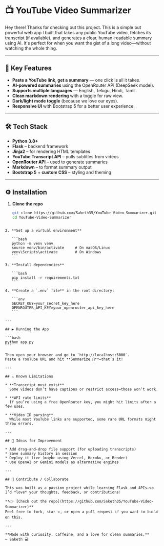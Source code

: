 # 📺 YouTube Video Summarizer

Hey there! Thanks for checking out this project. This is a simple but powerful web app I built that takes any public YouTube video, fetches its transcript (if available), and generates a clear, human-readable summary using AI. It's perfect for when you want the gist of a long video—without watching the whole thing.

---

## 🔑 Key Features

- **Paste a YouTube link, get a summary** — one click is all it takes.
- **AI-powered summaries** using the OpenRouter API (DeepSeek model).
- **Supports multiple languages** — English, Telugu, Hindi, Tamil.
- **Clean markdown rendering** with a toggle for raw view.
- **Dark/light mode toggle** (because we love our eyes).
- **Responsive UI** with Bootstrap 5 for a better user experience.

---

## 🛠️ Tech Stack

- **Python 3.8+**
- **Flask** – backend framework
- **Jinja2** – for rendering HTML templates
- **YouTube Transcript API** – pulls subtitles from videos
- **OpenRouter API** – used to generate summaries
- **Markdown** – to format summary output
- **Bootstrap 5** + **custom CSS** – styling and theming

---

## ⚙️ Installation

1. **Clone the repo**
   ```bash
   git clone https://github.com/Saketh35/YouTube-Video-Summarizer.git
   cd YouTube-Video-Summarizer
````

2. **Set up a virtual environment**

   ```bash
   python -m venv venv
   source venv/bin/activate     # On macOS/Linux
   venv\Scripts\activate        # On Windows
   ```

3. **Install dependencies**

   ```bash
   pip install -r requirements.txt
   ```

4. **Create a `.env` file** in the root directory:

   ```env
   SECRET_KEY=your_secret_key_here
   OPENROUTER_API_KEY=your_openrouter_api_key_here
   ```

---

## ▶️ Running the App

```bash
python app.py
```

Then open your browser and go to `http://localhost:5000`.
Paste a YouTube URL and hit **Summarize 🎯**—that’s it!

---

## ⚠️ Known Limitations

* **Transcript must exist**
  Some videos don’t have captions or restrict access—those won’t work.

* **API rate limits**
  If you’re using a free OpenRouter key, you might hit limits after a few uses.

* **Video ID parsing**
  While most YouTube links are supported, some rare URL formats might throw errors.

---

## 🧠 Ideas for Improvement

* Add drag-and-drop file support (for uploading transcripts)
* Save summary history in session
* Deploy it live (maybe using Vercel, Heroku, or Render)
* Use OpenAI or Gemini models as alternative engines

---

## 🤝 Contribute / Collaborate

This was built as a passion project while learning Flask and APIs—so I’d *love* your thoughts, feedback, or contributions!

**👉 [Check out the repo](https://github.com/Saketh35/YouTube-Video-Summarizer)**
Feel free to fork, star ⭐, or open a pull request if you want to build on this.

---

**Made with curiosity, caffeine, and a love for clean summaries.**
– Saketh 💻
